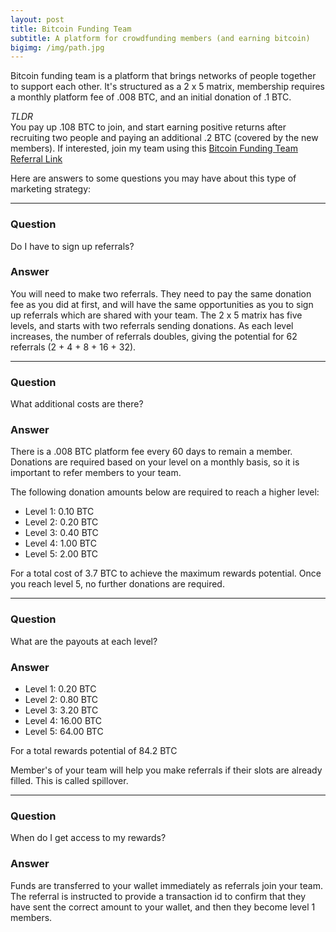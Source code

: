 ```yaml
---
layout: post
title: Bitcoin Funding Team
subtitle: A platform for crowdfunding members (and earning bitcoin)
bigimg: /img/path.jpg
---
```


Bitcoin funding team is a platform that brings networks of people together to
support each other.  It's structured as a 2 x 5 matrix, membership requires a
monthly platform fee of .008 BTC, and an initial donation of .1 BTC.

*TLDR*  
You pay up .108 BTC to join, and start earning positive returns after
recruiting two people and paying an additional .2 BTC (covered by the new
members).  If interested, join my team using this [Bitcoin Funding Team Referral Link](https://bitcoinfundingteam.com/ref/arosboro)

Here are answers to some questions you may have about this type of marketing strategy:

---

### Question
Do I have to sign up referrals?

### Answer
You will need to make two referrals. They need to pay the same donation fee as
you did at first, and will have the same opportunities as you to sign up
referrals which are shared with your team.  The 2 x 5 matrix has five levels,
and starts with two referrals sending donations.  As each level increases, the
number of referrals doubles, giving the potential for 62 referrals
(2 + 4 + 8 + 16 + 32).

---

### Question
What additional costs are there?

### Answer
There is a .008 BTC platform fee every 60 days to
remain a member.  Donations are required based on your level on a monthly basis,
so it is important to refer members to your team.

The following donation amounts below are required to reach a higher level:

* Level 1: 0.10 BTC
* Level 2: 0.20 BTC
* Level 3: 0.40 BTC
* Level 4: 1.00 BTC
* Level 5: 2.00 BTC

For a total cost of 3.7 BTC to achieve the maximum rewards potential.  Once you
reach level 5, no further donations are required.

---

### Question
What are the payouts at each level?

### Answer
* Level 1: 0.20 BTC
* Level 2: 0.80 BTC
* Level 3: 3.20 BTC
* Level 4: 16.00 BTC
* Level 5: 64.00 BTC

For a total rewards potential of 84.2 BTC

Member's of your team will help you make referrals if their
slots are already filled.  This is called spillover.

---

### Question
When do I get access to my rewards?

### Answer
Funds are transferred to your wallet immediately as referrals join your team.
The referral is instructed to provide a transaction id to confirm that they have
sent the correct amount to your wallet, and then they become level 1 members.
